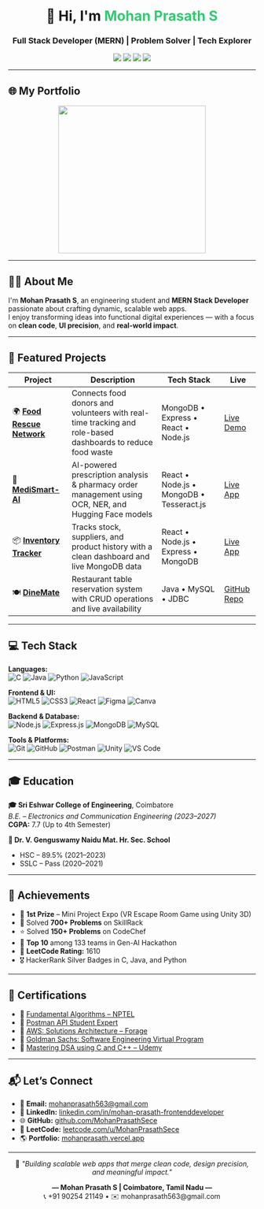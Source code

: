 <h1 align="center">👋 Hi, I'm <span style="color:#2ECC71;">Mohan Prasath S</span></h1>
<h3 align="center">Full Stack Developer (MERN) | Problem Solver | Tech Explorer</h3>

<p align="center">
  <a href="mailto:mohanprasath563@gmail.com"><img src="https://img.shields.io/badge/Email-mohanprasath563@gmail.com-D14836?style=for-the-badge&logo=gmail&logoColor=white"/></a>
  <a href="https://www.linkedin.com/in/mohan-prasath-frontenddeveloper/" target="_blank"><img src="https://img.shields.io/badge/LinkedIn-0077B5?style=for-the-badge&logo=linkedin&logoColor=white"/></a>
  <a href="https://github.com/MohanPrasathSece" target="_blank"><img src="https://img.shields.io/badge/GitHub-171515?style=for-the-badge&logo=github&logoColor=white"/></a>
  <a href="https://leetcode.com/u/MohanPrasathSece/" target="_blank"><img src="https://img.shields.io/badge/LeetCode-FFA116?style=for-the-badge&logo=leetcode&logoColor=black"/></a>
</p>

---

## 🌐 **My Portfolio**
<p align="center">
  <a href="https://mohanprasath.vercel.app/" target="_blank">
    <img src="https://img.shields.io/badge/Visit%20My%20Portfolio-00C853?style=for-the-badge&logo=vercel&logoColor=white" width="300"/>
  </a>
</p>

---

## 🧑‍💻 **About Me**

I'm **Mohan Prasath S**, an engineering student and **MERN Stack Developer** passionate about crafting dynamic, scalable web apps.  
I enjoy transforming ideas into functional digital experiences — with a focus on **clean code**, **UI precision**, and **real-world impact**.

---

## 🚀 **Featured Projects**

| Project | Description | Tech Stack | Live |
|----------|--------------|-------------|------|
| 🌍 **[Food Rescue Network](https://foodrescuefrontend.vercel.app/)** | Connects food donors and volunteers with real-time tracking and role-based dashboards to reduce food waste | MongoDB • Express • React • Node.js | [Live Demo](https://foodrescuefrontend.vercel.app/) |
| 💊 **[MediSmart-AI](https://medi-smart-frontend.vercel.app/medicines)** | AI-powered prescription analysis & pharmacy order management using OCR, NER, and Hugging Face models | React • Node.js • MongoDB • Tesseract.js | [Live App](https://medi-smart-frontend.vercel.app/medicines) |
| 📦 **[Inventory Tracker](https://inventorytrackerfrontend.netlify.app/)** | Tracks stock, suppliers, and product history with a clean dashboard and live MongoDB data | React • Node.js • Express • MongoDB | [Live App](https://inventorytrackerfrontend.netlify.app/) |
| 🍽️ **[DineMate](https://github.com/MohanPrasathSece/Restaurant-Table-Reservation.git)** | Restaurant table reservation system with CRUD operations and live availability | Java • MySQL • JDBC | [GitHub Repo](https://github.com/MohanPrasathSece/Restaurant-Table-Reservation.git) |

---

## 💻 **Tech Stack**

**Languages:**  
![C](https://img.shields.io/badge/C-blue.svg?style=flat&logo=c)
![Java](https://img.shields.io/badge/Java-orange?style=flat&logo=java)
![Python](https://img.shields.io/badge/Python-yellow?style=flat&logo=python)
![JavaScript](https://img.shields.io/badge/JavaScript-f7df1e?style=flat&logo=javascript)

**Frontend & UI:**  
![HTML5](https://img.shields.io/badge/HTML5-E34F26?style=flat&logo=html5)
![CSS3](https://img.shields.io/badge/CSS3-1572B6?style=flat&logo=css3)
![React](https://img.shields.io/badge/React-61DAFB?style=flat&logo=react)
![Figma](https://img.shields.io/badge/Figma-black?style=flat&logo=figma)
![Canva](https://img.shields.io/badge/Canva-00C4CC?style=flat&logo=canva)

**Backend & Database:**  
![Node.js](https://img.shields.io/badge/Node.js-339933?style=flat&logo=nodedotjs)
![Express.js](https://img.shields.io/badge/Express.js-black?style=flat&logo=express)
![MongoDB](https://img.shields.io/badge/MongoDB-47A248?style=flat&logo=mongodb)
![MySQL](https://img.shields.io/badge/MySQL-005C84?style=flat&logo=mysql)

**Tools & Platforms:**  
![Git](https://img.shields.io/badge/Git-F05032?style=flat&logo=git)
![GitHub](https://img.shields.io/badge/GitHub-181717?style=flat&logo=github)
![Postman](https://img.shields.io/badge/Postman-FF6C37?style=flat&logo=postman)
![Unity](https://img.shields.io/badge/Unity-000000?style=flat&logo=unity)
![VS Code](https://img.shields.io/badge/VS%20Code-007ACC?style=flat&logo=visual-studio-code)

---

## 🎓 **Education**

**🎓 Sri Eshwar College of Engineering**, Coimbatore  
_B.E. – Electronics and Communication Engineering (2023–2027)_  
**CGPA:** 7.7 (Up to 4th Semester)

**🏫 Dr. V. Genguswamy Naidu Mat. Hr. Sec. School**  
- HSC – 89.5% (2021–2023)  
- SSLC – Pass (2020–2021)

---

## 🏅 **Achievements**

- 🥇 **1st Prize** – Mini Project Expo (VR Escape Room Game using Unity 3D)  
- 🧠 Solved **700+ Problems** on SkillRack  
- ⭐ Solved **150+ Problems** on CodeChef  
- 🧩 **Top 10** among 133 teams in Gen-AI Hackathon  
- 🔰 **LeetCode Rating:** 1610  
- 🎖️ HackerRank Silver Badges in C, Java, and Python  

---

## 📜 **Certifications**

- 🧾 [Fundamental Algorithms – NPTEL](https://drive.google.com/file/d/1OT4VSd24jCjo1bX5fMbv4QoTEV3v0lS7/view?usp=drive_link)  
- 🧾 [Postman API Student Expert](https://drive.google.com/file/d/1kfnlMmaypNmYywRLiWlYe2YqwN7fGonn/view?usp=sharing)  
- 🧾 [AWS: Solutions Architecture – Forage](https://drive.google.com/file/d/11VPx3D8Qdps3BF6ucuL-UYoe8mnafc__/view?usp=sharing)  
- 🧾 [Goldman Sachs: Software Engineering Virtual Program](https://drive.google.com/file/d/1UTNEA-eAvQQkz6n6Xx86wZfP-HFV5vT-/view?usp=sharing)  
- 🧾 [Mastering DSA using C and C++ – Udemy](https://drive.google.com/file/d/1FUl5JfS6ZfIz51ESAAr1_AHl8IfIPkEp/view?usp=sharing)  

---

## 📬 **Let’s Connect**

- 📧 **Email:** [mohanprasath563@gmail.com](mailto:mohanprasath563@gmail.com)  
- 💼 **LinkedIn:** [linkedin.com/in/mohan-prasath-frontenddeveloper](https://www.linkedin.com/in/mohan-prasath-frontenddeveloper/)  
- 🌐 **GitHub:** [github.com/MohanPrasathSece](https://github.com/MohanPrasathSece)  
- 🧩 **LeetCode:** [leetcode.com/u/MohanPrasathSece](https://leetcode.com/u/MohanPrasathSece/)  
- 🌎 **Portfolio:** [mohanprasath.vercel.app](https://mohanprasath.vercel.app/)

---

<p align="center">
  🎯 <i>"Building scalable web apps that merge clean code, design precision, and meaningful impact."</i>
</p>

<p align="center">
  <b>— Mohan Prasath S | Coimbatore, Tamil Nadu —</b><br/>
  📞 +91 90254 21149 • ✉️ mohanprasath563@gmail.com
</p>
